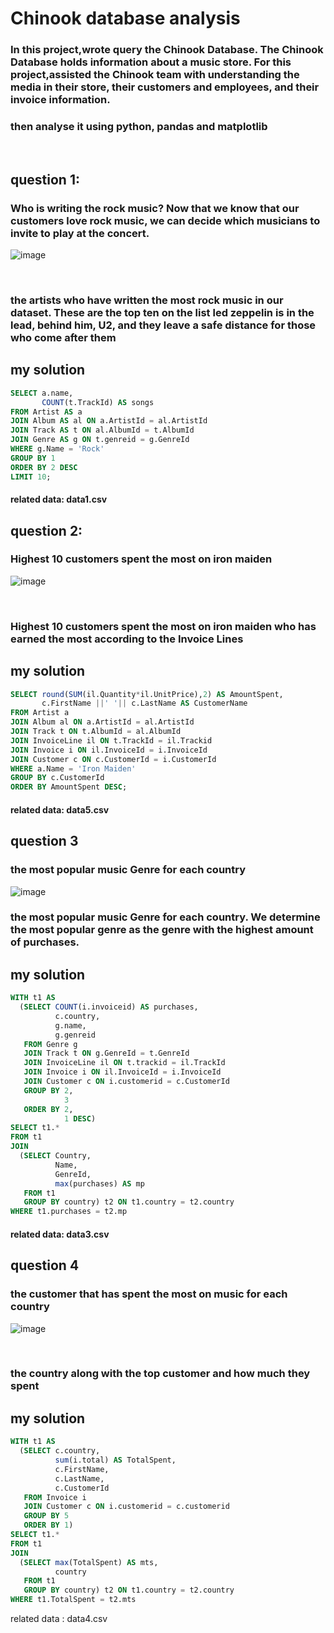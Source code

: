 # Chinook database analysis

### In this project,wrote query the Chinook Database. The Chinook Database holds information about a music store. For this project,assisted the Chinook team with understanding the media in their store, their customers and employees, and their invoice information.
### then analyse it using python, pandas and matplotlib

<br>

## question 1: 
### Who is writing the rock music? Now that we know that our customers love rock music, we can decide which musicians to invite to play at the concert.

![image](https://user-images.githubusercontent.com/91634431/200401017-a4e777ae-e914-49da-90c0-b2150d7cbc4d.png)

<br>

### the artists who have written the most rock music in our dataset. These are the top ten on the list led zeppelin is in the lead, behind him, U2, and they leave a safe distance for those who come after them

## my solution

```SQL
SELECT a.name,
       COUNT(t.TrackId) AS songs
FROM Artist AS a
JOIN Album AS al ON a.ArtistId = al.ArtistId
JOIN Track AS t ON al.AlbumId = t.AlbumId
JOIN Genre AS g ON t.genreid = g.GenreId
WHERE g.Name = 'Rock'
GROUP BY 1
ORDER BY 2 DESC
LIMIT 10;
```
#### related data: data1.csv

## question 2:
### Highest 10 customers spent the most on iron maiden

![image](https://user-images.githubusercontent.com/91634431/200402586-0acc8cf2-5242-49e8-bac6-bc7fe5dca0e5.png)

<br>

### Highest 10 customers spent the most on iron maiden who has earned the most according to the Invoice Lines

## my solution
```SQL
SELECT round(SUM(il.Quantity*il.UnitPrice),2) AS AmountSpent,
       c.FirstName ||' '|| c.LastName AS CustomerName
FROM Artist a
JOIN Album al ON a.ArtistId = al.ArtistId
JOIN Track t ON t.AlbumId = al.AlbumId
JOIN InvoiceLine il ON t.TrackId = il.Trackid
JOIN Invoice i ON il.InvoiceId = i.InvoiceId
JOIN Customer c ON c.CustomerId = i.CustomerId
WHERE a.Name = 'Iron Maiden'
GROUP BY c.CustomerId
ORDER BY AmountSpent DESC;
```

#### related data: data5.csv

## question 3 
### the most popular music Genre for each country

![image](https://user-images.githubusercontent.com/91634431/200403806-ce16b759-5d09-4059-a589-e5819954930e.png)
<br>

### the most popular music Genre for each country. We determine the most popular genre as the genre with the highest amount of purchases.

## my solution

```sql
WITH t1 AS
  (SELECT COUNT(i.invoiceid) AS purchases,
          c.country,
          g.name,
          g.genreid
   FROM Genre g
   JOIN Track t ON g.GenreId = t.GenreId
   JOIN InvoiceLine il ON t.trackid = il.TrackId
   JOIN Invoice i ON il.InvoiceId = i.InvoiceId
   JOIN Customer c ON i.customerid = c.CustomerId
   GROUP BY 2,
            3
   ORDER BY 2,
            1 DESC)
SELECT t1.*
FROM t1
JOIN
  (SELECT Country,
          Name,
          GenreId,
          max(purchases) AS mp
   FROM t1
   GROUP BY country) t2 ON t1.country = t2.country
WHERE t1.purchases = t2.mp
```

#### related data: data3.csv

## question 4
### the customer that has spent the most on music for each country

![image](https://user-images.githubusercontent.com/91634431/200404402-9251b100-1ffd-4ae9-a376-8304d20fca72.png)

<br>

### the country along with the top customer and how much they spent
## my solution
```sql
WITH t1 AS
  (SELECT c.country,
          sum(i.total) AS TotalSpent,
          c.FirstName,
          c.LastName,
          c.CustomerId
   FROM Invoice i
   JOIN Customer c ON i.customerid = c.customerid
   GROUP BY 5
   ORDER BY 1)
SELECT t1.*
FROM t1
JOIN
  (SELECT max(TotalSpent) AS mts,
          country
   FROM t1
   GROUP BY country) t2 ON t1.country = t2.country
WHERE t1.TotalSpent = t2.mts
```

related data : data4.csv
